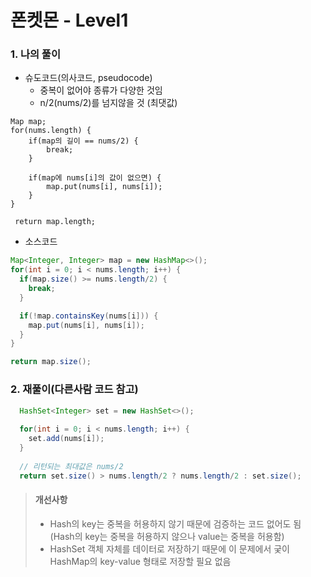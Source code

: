 # 폰켓몬 - Level1

### 1. 나의 풀이
* 슈도코드(의사코드, pseudocode)
    * 중복이 없어야 종류가 다양한 것임
    * n/2(nums/2)를 넘지않을 것 (최댓값)
```
Map map;
for(nums.length) {
    if(map의 길이 == nums/2) {
        break;
    }
    
    if(map에 nums[i]의 값이 없으면) {
        map.put(nums[i], nums[i]);
    }
}
            
 return map.length;
```

* 소스코드
```java
Map<Integer, Integer> map = new HashMap<>();
for(int i = 0; i < nums.length; i++) {
  if(map.size() >= nums.length/2) {
    break;
  }

  if(!map.containsKey(nums[i])) {
    map.put(nums[i], nums[i]);
  }
}

return map.size();
```

### 2. 재풀이(다른사람 코드 참고)
```java
  HashSet<Integer> set = new HashSet<>();
        
  for(int i = 0; i < nums.length; i++) {
    set.add(nums[i]);
  }
  
  // 리턴되는 최대값은 nums/2 
  return set.size() > nums.length/2 ? nums.length/2 : set.size();
```

> #### 개선사항
> - Hash의 key는 중복을 허용하지 않기 때문에 검증하는 코드 없어도 됨<br>(Hash의 key는 중복을 허용하지 않으나 value는 중복을 허용함)
> - HashSet 객체 자체를 데이터로 저장하기 때문에 이 문제에서 궂이 HashMap의 key-value 형태로 저장할 필요 없음